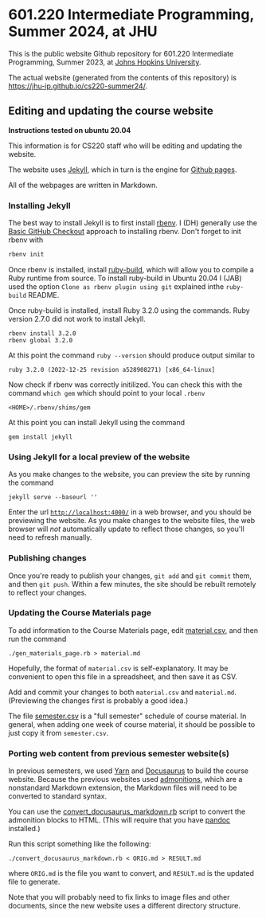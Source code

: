 # 601.220 Intermediate Programming, Summer 2024, at JHU

This is the public website Github repository for 601.220 Intermediate Programming,
Summer 2023, at [Johns Hopkins University](https://www.jhu.edu).

The actual website (generated from the contents of this repository) is
<https://jhu-ip.github.io/cs220-summer24/>.

## Editing and updating the course website

**Instructions tested on ubuntu 20.04**

This information is for CS220 staff who will be editing and updating the website.

The website uses [Jekyll](https://jekyllrb.com/), which in turn is the
engine for [Github pages](https://pages.github.com/).

All of the webpages are written in Markdown.

### Installing Jekyll

The best way to install Jekyll is to first install [rbenv](https://github.com/rbenv/rbenv).
I (DH) generally use the [Basic GitHub Checkout](https://github.com/rbenv/rbenv#basic-github-checkout)
approach to installing rbenv. Don't forget to init rbenv with

```bash
rbenv init
```


Once rbenv is installed, install [ruby-build](https://github.com/rbenv/ruby-build#readme),
which will allow you to compile a Ruby runtime from source. To install ruby-build in Ubuntu 20.04 I (JAB) used the option `Clone as rbenv plugin using git` explained inthe `ruby-build` README.

Once ruby-build is installed, install Ruby 3.2.0 using the commands. Ruby version 2.7.0 did not work to install Jekyll.

```
rbenv install 3.2.0
rbenv global 3.2.0
```

At this point the command `ruby --version` should produce output similar to

```
ruby 3.2.0 (2022-12-25 revision a528908271) [x86_64-linux]
```

Now check if rbenv was correctly initilized. You can check this with the command `which gem` which should point to your local `.rbenv`
```
<HOME>/.rbenv/shims/gem
```

At this point you can install Jekyll using the command

```
gem install jekyll
```

### Using Jekyll for a local preview of the website

As you make changes to the website, you can preview the site by running the
command

```
jekyll serve --baseurl ''
```

Enter the url [`http://localhost:4000/`](http://localhost:4000/) in a web browser, and you should be
previewing the website.  As you make changes to the website files, the
web browser will *not* automatically update to reflect those changes, so
you'll need to refresh manually.

### Publishing changes

Once you're ready to publish your changes, `git add` and `git commit` them,
and then `git push`.  Within a few minutes, the site should be rebuilt
remotely to reflect your changes.

### Updating the Course Materials page

To add information to the Course Materials page, edit [material.csv](material.csv),
and then run the command

```
./gen_materials_page.rb > material.md
```

Hopefully, the format of `material.csv` is self-explanatory.  It may be convenient
to open this file in a spreadsheet, and then save it as CSV.

Add and commit your changes to both `material.csv` and `material.md`. (Previewing
the changes first is probably a good idea.)

The file [semester.csv](semester.csv) is a "full semester" schedule of
course material. In general, when adding one week of course material,
it should be possible to just copy it from `semester.csv`.

### Porting web content from previous semester website(s)

In previous semesters, we used [Yarn](https://yarnpkg.com/) and
[Docusaurus](https://docusaurus.io/) to build the course website.
Because the previous websites used
[admonitions](https://docusaurus.io/docs/markdown-features/admonitions),
which are a nonstandard Markdown extension, the Markdown files will
need to be converted to standard syntax.

You can use the [convert\_docusaurus\_markdown.rb](convert_docusaurus_markdown.rb)
script to convert the admonition blocks to HTML.  (This will require that
you have [pandoc](https://pandoc.org/) installed.)

Run this script something like the following:

```
./convert_docusaurus_markdown.rb < ORIG.md > RESULT.md
```

where `ORIG.md` is the file you want to convert, and `RESULT.md`
is the updated file to generate.

Note that you will probably need to fix links to image files and other documents,
since the new website uses a different directory structure.

